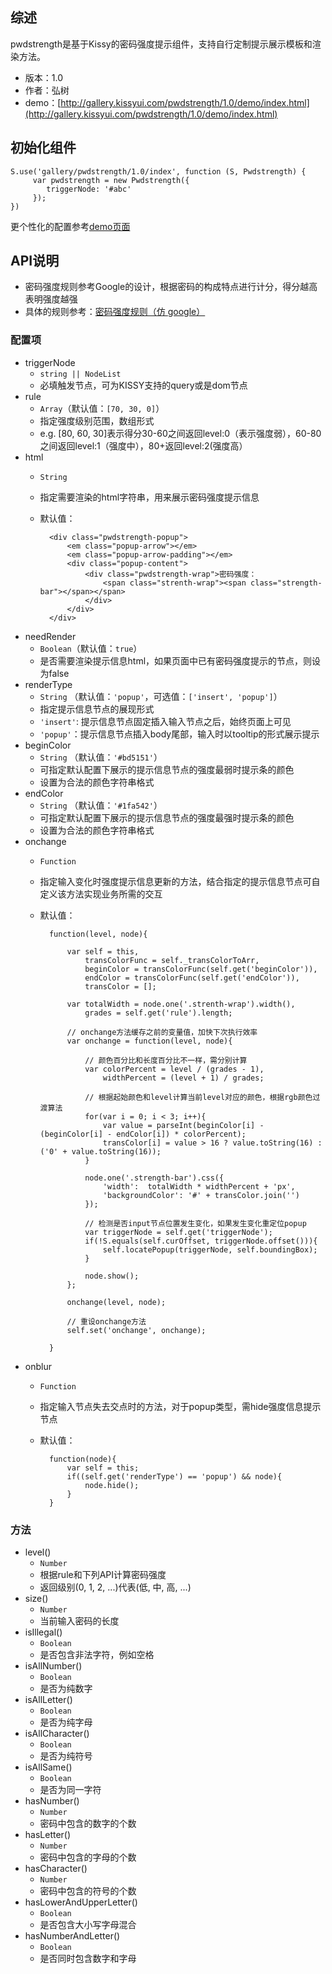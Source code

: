 ## 综述

pwdstrength是基于Kissy的密码强度提示组件，支持自行定制提示展示模板和渲染方法。

* 版本：1.0
* 作者：弘树
* demo：[http://gallery.kissyui.com/pwdstrength/1.0/demo/index.html](http://gallery.kissyui.com/pwdstrength/1.0/demo/index.html)

## 初始化组件

    S.use('gallery/pwdstrength/1.0/index', function (S, Pwdstrength) {
         var pwdstrength = new Pwdstrength({
            triggerNode: '#abc'
         });
    })

更个性化的配置参考[demo页面](http://gallery.kissyui.com/pwdstrength/1.0/demo/index.html)

## API说明

* 密码强度规则参考Google的设计，根据密码的构成特点进行计分，得分越高表明强度越强
* 具体的规则参考：[密码强度规则（仿 google）](http://www.planabc.net/2008/05/11/password_strength_meter/)

### 配置项
* triggerNode
	* `string || NodeList`
    * 必填触发节点，可为KISSY支持的query或是dom节点
* rule
	* `Array`（默认值：`[70, 30, 0]`）
    * 指定强度级别范围，数组形式
    * e.g. [80, 60, 30]表示得分30-60之间返回level:0（表示强度弱），60-80之间返回level:1（强度中），80+返回level:2(强度高）
* html 
	* `String`
	* 指定需要渲染的html字符串，用来展示密码强度提示信息
	* 默认值：
 			
			<div class="pwdstrength-popup">
				<em class="popup-arrow"></em>
				<em class="popup-arrow-padding"></em>
				<div class="popup-content">
					<div class="pwdstrength-wrap">密码强度：
						<span class="strenth-wrap"><span class="strength-bar"></span></span>
					</div>
				</div>
			</div>
* needRender 
	* `Boolean`（默认值：`true`）
    * 是否需要渲染提示信息html，如果页面中已有密码强度提示的节点，则设为false
* renderType
	* `String` （默认值：`'popup'`，可选值：`['insert', 'popup']`）
	* 指定提示信息节点的展现形式
	* `'insert'`: 提示信息节点固定插入输入节点之后，始终页面上可见
	* `'popup'`：提示信息节点插入body尾部，输入时以tooltip的形式展示提示
* beginColor
	* `String` （默认值：`'#bd5151'`）
	* 可指定默认配置下展示的提示信息节点的强度最弱时提示条的颜色
	* 设置为合法的颜色字符串格式
* endColor
	* `String` （默认值：`'#1fa542'`）
	* 可指定默认配置下展示的提示信息节点的强度最强时提示条的颜色
	* 设置为合法的颜色字符串格式
* onchange
	* `Function`
	* 指定输入变化时强度提示信息更新的方法，结合指定的提示信息节点可自定义该方法实现业务所需的交互
	* 默认值：
	 
			function(level, node){

                var self = this,
                    transColorFunc = self._transColorToArr,
                    beginColor = transColorFunc(self.get('beginColor')),
                    endColor = transColorFunc(self.get('endColor')),
                    transColor = [];

                var totalWidth = node.one('.strenth-wrap').width(),
                    grades = self.get('rule').length;

                // onchange方法缓存之前的变量值，加快下次执行效率
                var onchange = function(level, node){

                    // 颜色百分比和长度百分比不一样，需分别计算
                    var colorPercent = level / (grades - 1),
                        widthPercent = (level + 1) / grades;

                    // 根据起始颜色和level计算当前level对应的颜色，根据rgb颜色过渡算法
                    for(var i = 0; i < 3; i++){
                        var value = parseInt(beginColor[i] - (beginColor[i] - endColor[i]) * colorPercent);
                        transColor[i] = value > 16 ? value.toString(16) : ('0' + value.toString(16));
                    }

                    node.one('.strength-bar').css({
                        'width':  totalWidth * widthPercent + 'px',
                        'backgroundColor': '#' + transColor.join('')
                    });

                    // 检测是否input节点位置发生变化，如果发生变化重定位popup
                    var triggerNode = self.get('triggerNode');
                    if(!S.equals(self.curOffset, triggerNode.offset())){
                        self.locatePopup(triggerNode, self.boundingBox);
                    }

                    node.show();
                };

                onchange(level, node);

                // 重设onchange方法
                self.set('onchange', onchange);

            }
* onblur
	* `Function` 
	* 指定输入节点失去交点时的方法，对于popup类型，需hide强度信息提示节点
	* 默认值：
	 
			function(node){
                var self = this;
                if((self.get('renderType') == 'popup') && node){
                    node.hide();
                }
            }

### 方法
* level()
	* `Number`
	* 根据rule和下列API计算密码强度
	* 返回级别(0, 1, 2, ...)代表(低, 中, 高, ...)
* size()
	* `Number`
	* 当前输入密码的长度
* isIllegal()
	* `Boolean`
	* 是否包含非法字符，例如空格
* isAllNumber()
	* `Boolean`
	* 是否为纯数字
* isAllLetter()
	* `Boolean`
	* 是否为纯字母
* isAllCharacter()
	* `Boolean`
	* 是否为纯符号
* isAllSame()
	* `Boolean`
	* 是否为同一字符
* hasNumber()
	* `Number`
	* 密码中包含的数字的个数
* hasLetter()
	* `Number`
	* 密码中包含的字母的个数
* hasCharacter()
	* `Number`
	* 密码中包含的符号的个数
* hasLowerAndUpperLetter()
	* `Boolean`
	* 是否包含大小写字母混合
* hasNumberAndLetter()
	* `Boolean`
	* 是否同时包含数字和字母